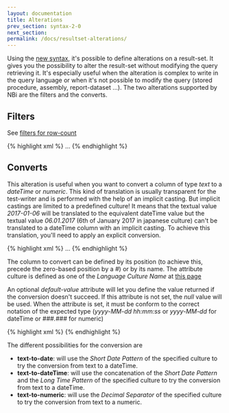 ```yaml
---
layout: documentation
title: Alterations
prev_section: syntax-2-0
next_section: 
permalink: /docs/resultset-alterations/
---
```

Using the [new syntax](../syntax-2-0/), it's possible to define alterations on a result-set. It gives you the possibility to alter the result-set without modifying the query retrieving it. It's especially useful when the alteration is complex to write in the query language or when it's not possible to modify the query (stored procedure, assembly, report-dataset ...). The two alterations supported by NBi are the filters and the converts.

## Filters

See [filters for row-count](../resultset-rows-count-advanced/#filter)

{% highlight xml %}
<resultSet>
  <query>
    ...
  <query>
  <alteration>
    <filter>
      <predicate operand="#0">
        <matches-date culture="fr-fr"/>
      </predicate>
    </filter>
  </alteration>
<resultSet>
{% endhighlight %}

## Converts

This alteration is useful when you want to convert a column of type *text* to a *dateTime* or *numeric*. This kind of translation is usually transparent for the test-writer and is performed with the help of an implicit casting. But implicit castings are limited to a predefined culture! It means that the textual value *2017-01-06* will be translated to the equivalent dateTime value but the textual value *06.01.2017* (6th of January 2017 in japanese culture) can't be translated to a dateTime column with an implicit casting. To achieve this translation, you'll need to apply an explicit conversion.

{% highlight xml %}
<resultSet>
  <query>
    ...
  <query>
  <alteration>
    <convert column="#0">
       <text-to-date culture="jp-jp"/>
    </convert>
  </alteration>
<resultSet>
{% endhighlight %}

The column to convert can be defined by its position (to achieve this, precede the zero-based position by a *#*) or by its name.
The attribute culture is defined as one of the *Language Culture Name* at [this page](https://msdn.microsoft.com/en-us/library/ee825488(v=cs.20).aspx)

An optional *default-value* attribute will let you define the value returned if the conversion doesn't succeed. If this attribute is not set, the *null* value will be used. When the attribute is set, it must be conform to the correct notation of the expected type (*yyyy-MM-dd hh:mm:ss* or *yyyy-MM-dd* for dateTime or *###.###* for numeric)

{% highlight xml %}
<text-to-date culture="jp-jp" default="2000-01-01"/>
{% endhighlight %}

The different possibilities for the conversion are

* **text-to-date**: will use the *Short Date Pattern* of the specified culture  to try the conversion from text to a dateTime.
* **text-to-dateTime**: will use the concatenation of the *Short Date Pattern* and the *Long Time Pattern* of the specified culture to try the conversion from text to a dateTime.
* **text-to-numeric**: will use the *Decimal Separator* of the specified culture to try the conversion from text to a numeric.